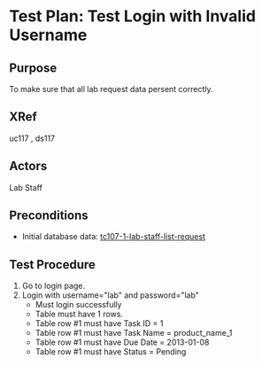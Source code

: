 Test Plan: Test Login with Invalid Username
===========================================

## Purpose

To make sure that all lab request data persent correctly.


## XRef

uc117 , ds117


## Actors

Lab Staff


## Preconditions

* Initial database data: [tc107-1-lab-staff-list-request](../../../casper/fixtures/tc107-1-lab-staff-list-request.yml)


## Test Procedure

1. Go to login page.
2. Login with username="lab" and password="lab"
    * Must login successfully
    * Table must have 1 rows.
    * Table row #1 must have Task ID = 1
    * Table row #1 must have Task Name = product_name_1
    * Table row #1 must have Due Date = 2013-01-08
    * Table row #1 must have Status = Pending


